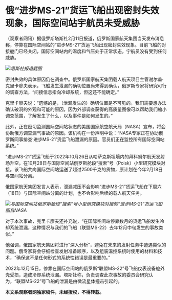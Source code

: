 # 俄“进步MS-21”货运飞船出现密封失效现象，国际空间站宇航员未受威胁

（观察者网讯）据俄罗斯塔斯社2月11日报道，俄罗斯国家航天集团当天发布消息称，停靠在国际空间站的“进步MS-21”货运飞船出现密封失效现象。目前飞船的对接舱门已经关闭，国际空间站内的温度和气压处于正常状态，宇航员没有受到任何威胁。

![](https://inews.gtimg.com/newsapp_bt/0/15659776939/1000)_塔斯社报道截图_

密封失效的具体原因仍在调查中。俄罗斯国家航天集团载人航天项目主管谢尔盖·克里卡廖夫表示，飞船发生泄漏的确切位置尚未得到确认，俄罗斯专家将研究可行的调查方法，“间接信息指向冷却系统，但这还不能确定。”

克里卡廖夫说：“遗憾的是，（泄漏发生的）确切位置是不可见的。我们需要想办法确认破洞的外观和可能的原因，因为外部调查获得的高质量图像可以帮助我们缩小调查范围，了解发生了什么，以及事件是如何发生的。”

此外，正在密切监测国际空间站状态的美国国家航空航天局（NASA）宣布，将会协助俄方调查漏气事故的原因。该机构在一份声明中说：“NASA专家正在协助俄罗斯同事排查‘进步MS-21’货运飞船泄漏的原因。官员们正在监控所有国际空间站系统。”

“进步MS-21”货运飞船于2022年10月26日从哈萨克斯坦境内的拜科努尔航天发射场升空，在10月28日与国际空间站俄罗斯舱段“搜索”号（Poisk）小型研究模块对接。该飞船共向国际空间站运送了超过2500千克的货物，原计划在今年2月18日与空间站分离。

俄国家航天集团发言人表示，泄漏减压不会影响“进步MS-21”货运飞船在下周六（18日）与国际空间站分离的计划，也不会影响后续的载人航天任务。

![](https://inews.gtimg.com/newsapp_bt/0/15659776943/1000)_与国际空间站俄罗斯舱段“搜索”号小型研究模块对接的“进步MS-21”货运飞船
图自NASA_

对于本次事故，克里卡廖夫还补充说，“在国际空间站停靠数月的货运飞船发生冷却系统泄漏，这种情况与我们的飞船（联盟MS-22）去年12月中旬发生的事故类似。”

他强调，俄国家航天集团将进行“深入分析”，避免在未来的发射任务中遭遇类似的问题。俄专家将会仔细检查发射准备顺序，以及组装温控系统时使用的材料和技术，“确保这不是任何形式的系统性错误是最重要的。”

2022年12月15日，停靠在国际空间站的俄罗斯“联盟MS-22”号飞船仪表设备舱外壳受损，造成冷却系统泄漏。塔斯社称，负责调查此次事故的委员会研究认为，“联盟MS-22”号飞船的泄漏是由微流星体撞击引起的。

**本文系观察者网独家稿件，未经授权，不得转载。**

